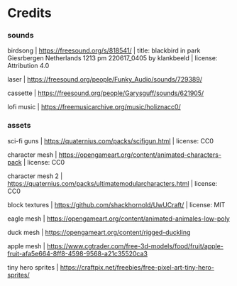# Credits

### sounds

birdsong | https://freesound.org/s/818541/ | title: blackbird in park Giesrbergen Netherlands 1213 pm 220617_0405 by klankbeeld | license: Attribution 4.0

laser | https://freesound.org/people/Funky_Audio/sounds/729389/

cassette | https://freesound.org/people/Garysguff/sounds/621905/

lofi music | https://freemusicarchive.org/music/holiznacc0/

### assets

sci-fi guns | https://quaternius.com/packs/scifigun.html | license: CC0

character mesh | https://opengameart.org/content/animated-characters-pack | license: CC0

character mesh 2 | https://quaternius.com/packs/ultimatemodularcharacters.html | license: CC0

block textures | https://github.com/shackhornold/UwUCraft/ | license: MIT

eagle mesh | https://opengameart.org/content/animated-animales-low-poly

duck mesh | https://opengameart.org/content/rigged-duckling

apple mesh | https://www.cgtrader.com/free-3d-models/food/fruit/apple-fruit-afa5e664-8ff8-4598-9568-a21c35520ca3

tiny hero sprites | https://craftpix.net/freebies/free-pixel-art-tiny-hero-sprites/
